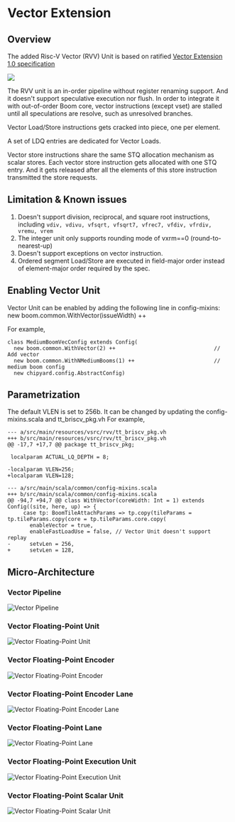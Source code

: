 # Vector Extension

## Overview
The added Risc-V Vector (RVV) Unit is based on ratified [Vector Extension 1.0 specification](https://github.com/riscv/riscv-v-spec/releases/tag/v1.0)

![](docs/figures/rvv/Ocelot_Overview_MediumBoom.png)

The RVV unit is an in-order pipeline without register renaming support.
And it doesn't support speculative execution nor flush.
In order to integrate it with out-of-order Boom core, vector instructions (except vset) are stalled until all speculations are resolve, such as unresolved branches.

Vector Load/Store instructions gets cracked into piece, one per element.

A set of LDQ entries are dedicated for Vector Loads.

Vector store instructions share the same STQ allocation mechanism as scalar stores.
Each vector store instruction gets allocated with one STQ entry.
And it gets released after all the elements of this store instruction transmitted the store requests.

## Limitation & Known issues
1. Doesn't support division, reciprocal, and square root instructions, including
`vdiv, vdivu, vfsqrt, vfsqrt7, vfrec7, vfdiv, vfrdiv, vremu, vrem`
2. The integer unit only supports rounding mode of vxrm==0 (round-to-nearest-up)
3. Doesn't support exceptions on vector instruction.
4. Ordered segment Load/Store are executed in field-major order instead of element-major order required by the spec.

## Enabling Vector Unit
Vector Unit can be enabled by adding the following line in config-mixins:
new boom.common.WithVector(issueWidth) ++

For example,
```
class MediumBoomVecConfig extends Config(
  new boom.common.WithVector(2) ++                               // Add vector
  new boom.common.WithNMediumBooms(1) ++                         // medium boom config
  new chipyard.config.AbstractConfig)
```

## Parametrization
The default VLEN is set to 256b.
It can be changed by updating the config-mixins.scala and tt_briscv_pkg.vh
For example,
```
--- a/src/main/resources/vsrc/rvv/tt_briscv_pkg.vh
+++ b/src/main/resources/vsrc/rvv/tt_briscv_pkg.vh
@@ -17,7 +17,7 @@ package tt_briscv_pkg;

 localparam ACTUAL_LQ_DEPTH = 8;

-localparam VLEN=256;
+localparam VLEN=128;
```

```
--- a/src/main/scala/common/config-mixins.scala
+++ b/src/main/scala/common/config-mixins.scala
@@ -94,7 +94,7 @@ class WithVector(coreWidth: Int = 1) extends Config((site, here, up) => {
     case tp: BoomTileAttachParams => tp.copy(tileParams = tp.tileParams.copy(core = tp.tileParams.core.copy(
       enableVector = true,
       enableFastLoadUse = false, // Vector Unit doesn't support replay
-      setvLen = 256,
+      setvLen = 128,
```

## Micro-Architecture
### Vector Pipeline
![Vector Pipeline](docs/figures/rvv/Vector_Pipeline.png)
### Vector Floating-Point Unit
![Vector Floating-Point Unit](docs/figures/rvv/VFP_Unit_Overview.png)
### Vector Floating-Point Encoder
![Vector Floating-Point Encoder](docs/figures/rvv/VFP_Encoder_256b.png)
### Vector Floating-Point Encoder Lane
![Vector Floating-Point Encoder Lane](docs/figures/rvv/VFP_Encoder_Lane.png)
### Vector Floating-Point Lane
![Vector Floating-Point Lane](docs/figures/rvv/VFP_Lane.png)
### Vector Floating-Point Execution Unit
![Vector Floating-Point Execution Unit](docs/figures/rvv/VFP_EX_Unit.png)
### Vector Floating-Point Scalar Unit
![Vector Floating-Point Scalar Unit](docs/figures/rvv/VFP_Scalar_Unit.png)




